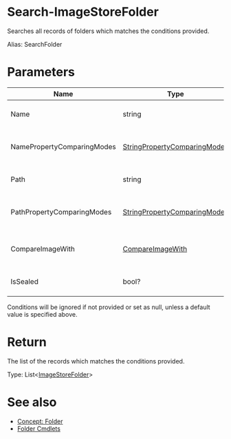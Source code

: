 # Search-ImageStoreFolder
Searches all records of folders which matches the conditions provided.

Alias: SearchFolder

# Parameters
|Name|Type|Description|Optional|
|---|---|---|---|
|Name|string|Uses name property as an condition to search.|Yes|
|NamePropertyComparingModes|[StringPropertyComparingModes](../../type/StringPropertyComparingModes.md)|The ways to use Name in condition. Default value is ```Contains```.|Yes|
|Path|string|Uses path property as an condition to search.|Yes|
|PathPropertyComparingModes|[StringPropertyComparingModes](../../type/StringPropertyComparingModes.md)|The ways to use Path in condition. Default value is ```Contains```.|Yes|
|CompareImageWith|[CompareImageWith](../../type/ImageStoreFolder.md#compare-image-with)|Uses CompareImageWith property as an condition to search.|Yes|
|IsSealed|bool?|Uses IsSealed property as an condition to search.|Yes|

Conditions will be ignored if not provided or set as null, unless a default value is specified above.

# Return
The list of the records which matches the conditions provided.

Type: List<[ImageStoreFolder](../../type/ImageStoreFolder.md)>

# See also
  * [Concept: Folder](../../concept/Folder.md)
  * [Folder Cmdlets](../cmdlets.md#folder)